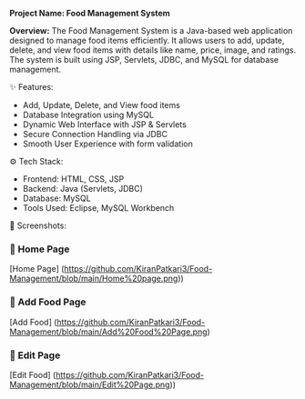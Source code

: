 **Project Name: Food Management System**

**Overview:**
The Food Management System is a Java-based web application designed to manage food items efficiently. It allows users to add, update, delete, and view food items with details like name, price, image, and ratings. The system is built using JSP, Servlets, JDBC, and MySQL for database management.

✨ Features:
- Add, Update, Delete, and View food items
- Database Integration using MySQL 
- Dynamic Web Interface with JSP & Servlets 
- Secure Connection Handling via JDBC 
- Smooth User Experience with form validation 

⚙️ Tech Stack:

- Frontend: HTML, CSS, JSP
- Backend: Java (Servlets, JDBC)
- Database: MySQL
- Tools Used: Eclipse, MySQL Workbench

📸 Screenshots:
### 🔹 Home Page
[Home Page] (https://github.com/KiranPatkari3/Food-Management/blob/main/Home%20page.png))

### 🔹 Add Food Page
[Add Food] (https://github.com/KiranPatkari3/Food-Management/blob/main/Add%20Food%20Page.png)

### 🔹 Edit Page
[Edit Food] (https://github.com/KiranPatkari3/Food-Management/blob/main/Edit%20Page.png))


